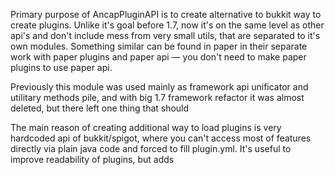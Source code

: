 Primary purpose of AncapPluginAPI is to create alternative to bukkit way to create plugins. Unlike it's goal before 1.7, now it's on the same level as other api's and don't include mess from very small utils, that are separated to it's own modules. Something similar can be found in paper in their separate work with paper plugins and paper api — you don't need to make paper plugins to use paper api.

Previously this module was used mainly as framework api unificator and utilitary methods pile, and with big 1.7 framework refactor it was almost deleted, but there left one thing that should 

The main reason of creating additional way to load plugins is very hardcoded api of bukkit/spigot, where you can't access most of features directly via plain java code and forced to fill plugin.yml. It's useful to improve readability of plugins, but adds 